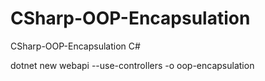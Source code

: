 # CSharp-OOP-Encapsulation

CSharp-OOP-Encapsulation C#

dotnet new webapi --use-controllers -o oop-encapsulation

